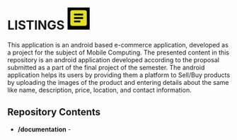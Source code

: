 # LISTINGS <img src = "https://github.com/akashsingh11596/LISTINGS/blob/master/img/Project_Logo.JPG" width="50" height="50">

This application is an android based e-commerce application, developed as a project for the subject of Mobile Computing. The presented content in this repository is an android application developed according to the proposal submitted as a part of the final project of the semester.
The android application helps its users by providing them a platform to Sell/Buy products by uploading the images of the product and entering details about the same like name, description, price, location, and contact information.

## Repository Contents
* **/documentation** - 
